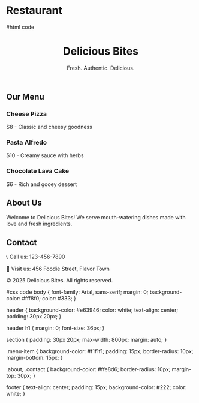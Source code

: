 # Restaurant
#html code
<!DOCTYPE html>
<html lang="en">
<head>
  <meta charset="UTF-8" />
  <meta name="viewport" content="width=device-width, initial-scale=1.0" />
  <title>Delicious Bites</title>
  <link rel="stylesheet" href="style.css" />
</head>
<body>
  <header>
    <h1>Delicious Bites</h1>
    <p>Fresh. Authentic. Delicious.</p>
  </header>

  <section class="menu">
    <h2>Our Menu</h2>
    <div class="menu-item">
      <h3>Cheese Pizza</h3>
      <p>$8 - Classic and cheesy goodness</p>
    </div>
    <div class="menu-item">
      <h3>Pasta Alfredo</h3>
      <p>$10 - Creamy sauce with herbs</p>
    </div>
    <div class="menu-item">
      <h3>Chocolate Lava Cake</h3>
      <p>$6 - Rich and gooey dessert</p>
    </div>
  </section>

  <section class="about">
    <h2>About Us</h2>
    <p>Welcome to Delicious Bites! We serve mouth-watering dishes made with love and fresh ingredients.</p>
  </section>

  <section class="contact">
    <h2>Contact</h2>
    <p>📞 Call us: 123-456-7890</p>
    <p>📍 Visit us: 456 Foodie Street, Flavor Town</p>
  </section>

  <footer>
    <p>&copy; 2025 Delicious Bites. All rights reserved.</p>
  </footer>
</body>

#css code
body {
    font-family: Arial, sans-serif;
    margin: 0;
    background-color: #fff8f0;
    color: #333;
  }
  
  header {
    background-color: #e63946;
    color: white;
    text-align: center;
    padding: 30px 20px;
  }
  
  header h1 {
    margin: 0;
    font-size: 36px;
  }
  
  section {
    padding: 30px 20px;
    max-width: 800px;
    margin: auto;
  }
  
  .menu-item {
    background-color: #f1f1f1;
    padding: 15px;
    border-radius: 10px;
    margin-bottom: 15px;
  }
  
  .about, .contact {
    background-color: #ffe8d6;
    border-radius: 10px;
    margin-top: 30px;
  }
  
  footer {
    text-align: center;
    padding: 15px;
    background-color: #222;
    color: white;
  }
  
</html>
